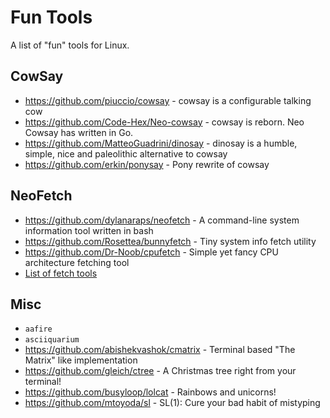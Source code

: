 # Fun Tools

A list of "fun" tools for Linux.

## CowSay

* https://github.com/piuccio/cowsay - cowsay is a configurable talking cow
* https://github.com/Code-Hex/Neo-cowsay - cowsay is reborn. Neo Cowsay has written in Go.
* https://github.com/MatteoGuadrini/dinosay - dinosay is a humble, simple, nice and paleolithic alternative to cowsay
* https://github.com/erkin/ponysay - Pony rewrite of cowsay

## NeoFetch

* https://github.com/dylanaraps/neofetch - A command-line system information tool written in bash
* https://github.com/Rosettea/bunnyfetch - Tiny system info fetch utility
* https://github.com/Dr-Noob/cpufetch - Simple yet fancy CPU architecture fetching tool
* [List of fetch tools](https://github.com/TorchedSammy/fetches)

## Misc

* `aafire`
* `asciiquarium`
* https://github.com/abishekvashok/cmatrix - Terminal based "The Matrix" like implementation
* https://github.com/gleich/ctree - A Christmas tree right from your terminal!
* https://github.com/busyloop/lolcat - Rainbows and unicorns!
* https://github.com/mtoyoda/sl - SL(1): Cure your bad habit of mistyping
